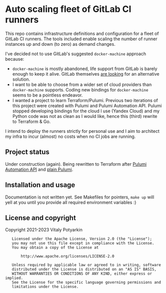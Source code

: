 # Auto scaling fleet of GitLab CI runners

This repo contains infrastructure definitions and configuration for a fleet of
GitLab CI runners. The tools included enable scaling the number of runner
instances up and down (to zero) as demand changes.

I've decided not to use GitLab's suggested `docker-machine` approach because:

- `docker-machine` is mostly abandoned, life support from GitLab is barely
  enough to keep it alive. GitLab themselves
  [are looking](https://docs.gitlab.com/ee/architecture/blueprints/runner_scaling/)
  for an alternative solution.
- I want to be able to choose from a wider set of cloud providers than
  `docker-machine` supports. Coding new bindings for `docker-machine` seems
  to be a pointless endeavor.
- I wanted a project to learn Terraform/Pulumi. Previous two iterations of this
  project were created with Pulumi and Pulumi Automation API. Pulumi stopped
  developing bindings for the cloud I use (Yandex Cloud) and my Python code was
  not as clean as I would like, hence this (third) rewrite to Terraform & Go.

I intend to deploy the runners strictly for personal use and I aim to
architect my infra to incur (almost) no costs when no CI jobs are running.

## Project status

Under construction (again). Being rewritten to Terraform after
[Pulumi Automation API](https://github.com/sio/gitlab-runners-fleet/tree/legacy/02-pulumi-automation-api)
and [plain Pulumi](https://github.com/sio/gitlab-runners-fleet/tree/legacy/01-pulumi-plain).


## Installation and usage

Documentation is not written yet. See Makefiles for pointers, `make up` will
yell at you until you provide all required environment variables :)


## License and copyright

Copyright 2021-2023 Vitaly Potyarkin

```
   Licensed under the Apache License, Version 2.0 (the "License");
   you may not use this file except in compliance with the License.
   You may obtain a copy of the License at

       http://www.apache.org/licenses/LICENSE-2.0

   Unless required by applicable law or agreed to in writing, software
   distributed under the License is distributed on an "AS IS" BASIS,
   WITHOUT WARRANTIES OR CONDITIONS OF ANY KIND, either express or implied.
   See the License for the specific language governing permissions and
   limitations under the License.
```
